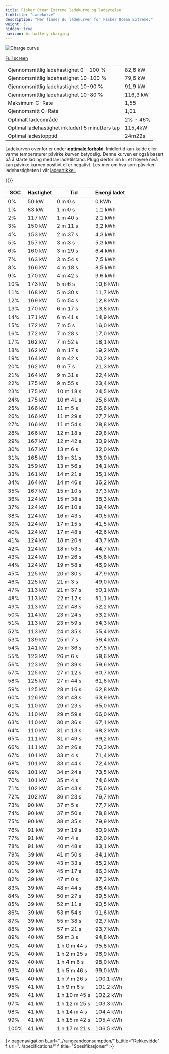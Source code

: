 ```yaml
---
title: Fisker Ocean Extreme ladekurve og ladeytelse
linktitle: "Ladekurve"
description: "Her finner du ladekurven for Fisker Ocean Extreme."
weight: 3
hidden: true
navicon: bi-battery-charging
---
```

<!-- markdownlint-disable MD033 -->
<img src="/images/models/fisker/ocean/ocean_extreme/chargingcurve.svg" alt="Charge curve" class="img-fluid">

[Full screen](/images/models/fisker/ocean/ocean_extreme/chargingcurve.svg)


<table class="table table-striped border">
<tbody>
<tr>
<td>Gjennomsnittlig ladehastighet 0 - 100 %</td><td>82,6 kW</td>
</tr>
<tr>
<td>Gjennomsnittlig ladehastighet 10-100 %</td><td>79,6 kW</td>
</tr>
<tr>
<td>Gjennomsnittlig ladehastighet 10-90 %</td><td>91,9 kW</td>
</tr>
<tr>
<td>Gjennomsnittlig ladehastighet 10-80 %</td><td>116,3 kW</td>
</tr>
<tr>
<td>Maksimum C-Rate</td><td>1,55</td>
</tr>
<tr>
<td>Gjennomsnitt C-Rate</td><td>1,01</td>
</tr>
<tr>
<td>Optimalt ladeområde</td><td>2% - 46%</td>
</tr>
<tr>
<td>Optimal ladehastighet inkludert 5 minutters tap</td><td>115,4kW</td>
</tr>
<tr>
<td>Optimal ladestopptid</td><td>24m22s</td>
</tr>
</tbody>
</table>


Ladekurven ovenfor er under **[optimale forhold](../../../../../technology/battery/charging/#temperatur)**. Imidlertid kan kalde eller varme temperaturer påvirke kurven betydelig. Denne kurven er også basert på å starte lading med lav ladetilstand. Plugg derfor inn kl. et høyere nivå kan påvirke kurven positivt eller negativt. Les mer om hva som påvirker ladehastigheten i vår [ladeartikkel.](../../../../../technology/battery/charging/)


{{<evkxdisplayaddarticle />}}
<table class="table table-striped border">
<thead>
<tr><th>SOC</th><th>Hastighet</th><th>Tid</th><th>Energi ladet</th></tr>
</thead>
<tbody>
<tr>
<td>0%</td><td>50 kW</td><td> 0 m 0 s </td><td>0 kWh </td>
</tr>
<tr>
<td>1%</td><td>83 kW</td><td> 1 m 0 s </td><td>1,1 kWh </td>
</tr>
<tr>
<td>2%</td><td>117 kW</td><td> 1 m 40 s </td><td>2,1 kWh </td>
</tr>
<tr>
<td>3%</td><td>150 kW</td><td> 2 m 11 s </td><td>3,2 kWh </td>
</tr>
<tr>
<td>4%</td><td>153 kW</td><td> 2 m 37 s </td><td>4,3 kWh </td>
</tr>
<tr>
<td>5%</td><td>157 kW</td><td> 3 m 3 s </td><td>5,3 kWh </td>
</tr>
<tr>
<td>6%</td><td>160 kW</td><td> 3 m 29 s </td><td>6,4 kWh </td>
</tr>
<tr>
<td>7%</td><td>163 kW</td><td> 3 m 54 s </td><td>7,5 kWh </td>
</tr>
<tr>
<td>8%</td><td>166 kW</td><td> 4 m 18 s </td><td>8,5 kWh </td>
</tr>
<tr>
<td>9%</td><td>170 kW</td><td> 4 m 42 s </td><td>9,6 kWh </td>
</tr>
<tr>
<td>10%</td><td>173 kW</td><td> 5 m 6 s </td><td>10,6 kWh </td>
</tr>
<tr>
<td>11%</td><td>168 kW</td><td> 5 m 30 s </td><td>11,7 kWh </td>
</tr>
<tr>
<td>12%</td><td>169 kW</td><td> 5 m 54 s </td><td>12,8 kWh </td>
</tr>
<tr>
<td>13%</td><td>170 kW</td><td> 6 m 17 s </td><td>13,8 kWh </td>
</tr>
<tr>
<td>14%</td><td>171 kW</td><td> 6 m 41 s </td><td>14,9 kWh </td>
</tr>
<tr>
<td>15%</td><td>172 kW</td><td> 7 m 5 s </td><td>16,0 kWh </td>
</tr>
<tr>
<td>16%</td><td>172 kW</td><td> 7 m 28 s </td><td>17,0 kWh </td>
</tr>
<tr>
<td>17%</td><td>162 kW</td><td> 7 m 52 s </td><td>18,1 kWh </td>
</tr>
<tr>
<td>18%</td><td>162 kW</td><td> 8 m 17 s </td><td>19,2 kWh </td>
</tr>
<tr>
<td>19%</td><td>164 kW</td><td> 8 m 42 s </td><td>20,2 kWh </td>
</tr>
<tr>
<td>20%</td><td>162 kW</td><td> 9 m 7 s </td><td>21,3 kWh </td>
</tr>
<tr>
<td>21%</td><td>164 kW</td><td> 9 m 31 s </td><td>22,4 kWh </td>
</tr>
<tr>
<td>22%</td><td>175 kW</td><td> 9 m 55 s </td><td>23,4 kWh </td>
</tr>
<tr>
<td>23%</td><td>175 kW</td><td> 10 m 18 s </td><td>24,5 kWh </td>
</tr>
<tr>
<td>24%</td><td>175 kW</td><td> 10 m 41 s </td><td>25,6 kWh </td>
</tr>
<tr>
<td>25%</td><td>166 kW</td><td> 11 m 5 s </td><td>26,6 kWh </td>
</tr>
<tr>
<td>26%</td><td>166 kW</td><td> 11 m 29 s </td><td>27,7 kWh </td>
</tr>
<tr>
<td>27%</td><td>166 kW</td><td> 11 m 54 s </td><td>28,8 kWh </td>
</tr>
<tr>
<td>28%</td><td>166 kW</td><td> 12 m 18 s </td><td>29,8 kWh </td>
</tr>
<tr>
<td>29%</td><td>167 kW</td><td> 12 m 42 s </td><td>30,9 kWh </td>
</tr>
<tr>
<td>30%</td><td>167 kW</td><td> 13 m 6 s </td><td>32,0 kWh </td>
</tr>
<tr>
<td>31%</td><td>165 kW</td><td> 13 m 31 s </td><td>33,0 kWh </td>
</tr>
<tr>
<td>32%</td><td>159 kW</td><td> 13 m 56 s </td><td>34,1 kWh </td>
</tr>
<tr>
<td>33%</td><td>161 kW</td><td> 14 m 21 s </td><td>35,1 kWh </td>
</tr>
<tr>
<td>34%</td><td>164 kW</td><td> 14 m 46 s </td><td>36,2 kWh </td>
</tr>
<tr>
<td>35%</td><td>167 kW</td><td> 15 m 10 s </td><td>37,3 kWh </td>
</tr>
<tr>
<td>36%</td><td>124 kW</td><td> 15 m 38 s </td><td>38,3 kWh </td>
</tr>
<tr>
<td>37%</td><td>124 kW</td><td> 16 m 10 s </td><td>39,4 kWh </td>
</tr>
<tr>
<td>38%</td><td>124 kW</td><td> 16 m 43 s </td><td>40,5 kWh </td>
</tr>
<tr>
<td>39%</td><td>124 kW</td><td> 17 m 15 s </td><td>41,5 kWh </td>
</tr>
<tr>
<td>40%</td><td>124 kW</td><td> 17 m 48 s </td><td>42,6 kWh </td>
</tr>
<tr>
<td>41%</td><td>124 kW</td><td> 18 m 20 s </td><td>43,7 kWh </td>
</tr>
<tr>
<td>42%</td><td>124 kW</td><td> 18 m 53 s </td><td>44,7 kWh </td>
</tr>
<tr>
<td>43%</td><td>124 kW</td><td> 19 m 26 s </td><td>45,8 kWh </td>
</tr>
<tr>
<td>44%</td><td>124 kW</td><td> 19 m 58 s </td><td>46,9 kWh </td>
</tr>
<tr>
<td>45%</td><td>125 kW</td><td> 20 m 30 s </td><td>47,9 kWh </td>
</tr>
<tr>
<td>46%</td><td>125 kW</td><td> 21 m 3 s </td><td>49,0 kWh </td>
</tr>
<tr>
<td>47%</td><td>113 kW</td><td> 21 m 37 s </td><td>50,1 kWh </td>
</tr>
<tr>
<td>48%</td><td>113 kW</td><td> 22 m 12 s </td><td>51,1 kWh </td>
</tr>
<tr>
<td>49%</td><td>113 kW</td><td> 22 m 48 s </td><td>52,2 kWh </td>
</tr>
<tr>
<td>50%</td><td>114 kW</td><td> 23 m 24 s </td><td>53,2 kWh </td>
</tr>
<tr>
<td>51%</td><td>113 kW</td><td> 23 m 59 s </td><td>54,3 kWh </td>
</tr>
<tr>
<td>52%</td><td>113 kW</td><td> 24 m 35 s </td><td>55,4 kWh </td>
</tr>
<tr>
<td>53%</td><td>139 kW</td><td> 25 m 7 s </td><td>56,4 kWh </td>
</tr>
<tr>
<td>54%</td><td>141 kW</td><td> 25 m 36 s </td><td>57,5 kWh </td>
</tr>
<tr>
<td>55%</td><td>123 kW</td><td> 26 m 6 s </td><td>58,6 kWh </td>
</tr>
<tr>
<td>56%</td><td>123 kW</td><td> 26 m 39 s </td><td>59,6 kWh </td>
</tr>
<tr>
<td>57%</td><td>125 kW</td><td> 27 m 12 s </td><td>60,7 kWh </td>
</tr>
<tr>
<td>58%</td><td>125 kW</td><td> 27 m 44 s </td><td>61,8 kWh </td>
</tr>
<tr>
<td>59%</td><td>125 kW</td><td> 28 m 16 s </td><td>62,8 kWh </td>
</tr>
<tr>
<td>60%</td><td>126 kW</td><td> 28 m 48 s </td><td>63,9 kWh </td>
</tr>
<tr>
<td>61%</td><td>110 kW</td><td> 29 m 23 s </td><td>65,0 kWh </td>
</tr>
<tr>
<td>62%</td><td>110 kW</td><td> 29 m 59 s </td><td>66,0 kWh </td>
</tr>
<tr>
<td>63%</td><td>110 kW</td><td> 30 m 36 s </td><td>67,1 kWh </td>
</tr>
<tr>
<td>64%</td><td>110 kW</td><td> 31 m 13 s </td><td>68,2 kWh </td>
</tr>
<tr>
<td>65%</td><td>111 kW</td><td> 31 m 49 s </td><td>69,2 kWh </td>
</tr>
<tr>
<td>66%</td><td>111 kW</td><td> 32 m 26 s </td><td>70,3 kWh </td>
</tr>
<tr>
<td>67%</td><td>101 kW</td><td> 33 m 4 s </td><td>71,4 kWh </td>
</tr>
<tr>
<td>68%</td><td>101 kW</td><td> 33 m 44 s </td><td>72,4 kWh </td>
</tr>
<tr>
<td>69%</td><td>101 kW</td><td> 34 m 24 s </td><td>73,5 kWh </td>
</tr>
<tr>
<td>70%</td><td>101 kW</td><td> 35 m 4 s </td><td>74,6 kWh </td>
</tr>
<tr>
<td>71%</td><td>102 kW</td><td> 35 m 43 s </td><td>75,6 kWh </td>
</tr>
<tr>
<td>72%</td><td>102 kW</td><td> 36 m 23 s </td><td>76,7 kWh </td>
</tr>
<tr>
<td>73%</td><td>90 kW</td><td> 37 m 5 s </td><td>77,7 kWh </td>
</tr>
<tr>
<td>74%</td><td>90 kW</td><td> 37 m 50 s </td><td>78,8 kWh </td>
</tr>
<tr>
<td>75%</td><td>90 kW</td><td> 38 m 35 s </td><td>79,9 kWh </td>
</tr>
<tr>
<td>76%</td><td>91 kW</td><td> 39 m 19 s </td><td>80,9 kWh </td>
</tr>
<tr>
<td>77%</td><td>91 kW</td><td> 40 m 4 s </td><td>82,0 kWh </td>
</tr>
<tr>
<td>78%</td><td>91 kW</td><td> 40 m 48 s </td><td>83,1 kWh </td>
</tr>
<tr>
<td>79%</td><td>39 kW</td><td> 41 m 50 s </td><td>84,1 kWh </td>
</tr>
<tr>
<td>80%</td><td>39 kW</td><td> 43 m 33 s </td><td>85,2 kWh </td>
</tr>
<tr>
<td>81%</td><td>39 kW</td><td> 45 m 17 s </td><td>86,3 kWh </td>
</tr>
<tr>
<td>82%</td><td>39 kW</td><td> 47 m 0 s </td><td>87,3 kWh </td>
</tr>
<tr>
<td>83%</td><td>39 kW</td><td> 48 m 44 s </td><td>88,4 kWh </td>
</tr>
<tr>
<td>84%</td><td>39 kW</td><td> 50 m 27 s </td><td>89,5 kWh </td>
</tr>
<tr>
<td>85%</td><td>39 kW</td><td> 52 m 11 s </td><td>90,5 kWh </td>
</tr>
<tr>
<td>86%</td><td>39 kW</td><td> 53 m 54 s </td><td>91,6 kWh </td>
</tr>
<tr>
<td>87%</td><td>39 kW</td><td> 55 m 38 s </td><td>92,7 kWh </td>
</tr>
<tr>
<td>88%</td><td>39 kW</td><td> 57 m 21 s </td><td>93,7 kWh </td>
</tr>
<tr>
<td>89%</td><td>40 kW</td><td> 59 m 3 s </td><td>94,8 kWh </td>
</tr>
<tr>
<td>90%</td><td>40 kW</td><td>1 h 0 m 44 s </td><td>95,8 kWh </td>
</tr>
<tr>
<td>91%</td><td>40 kW</td><td>1 h 2 m 25 s </td><td>96,9 kWh </td>
</tr>
<tr>
<td>92%</td><td>40 kW</td><td>1 h 4 m 6 s </td><td>98,0 kWh </td>
</tr>
<tr>
<td>93%</td><td>40 kW</td><td>1 h 5 m 46 s </td><td>99,0 kWh </td>
</tr>
<tr>
<td>94%</td><td>40 kW</td><td>1 h 7 m 26 s </td><td>100,1 kWh </td>
</tr>
<tr>
<td>95%</td><td>41 kW</td><td>1 h 9 m 6 s </td><td>101,2 kWh </td>
</tr>
<tr>
<td>96%</td><td>41 kW</td><td>1 h 10 m 45 s </td><td>102,2 kWh </td>
</tr>
<tr>
<td>97%</td><td>41 kW</td><td>1 h 12 m 25 s </td><td>103,3 kWh </td>
</tr>
<tr>
<td>98%</td><td>41 kW</td><td>1 h 14 m 4 s </td><td>104,4 kWh </td>
</tr>
<tr>
<td>99%</td><td>41 kW</td><td>1 h 15 m 42 s </td><td>105,4 kWh </td>
</tr>
<tr>
<td>100%</td><td>41 kW</td><td>1 h 17 m 21 s </td><td>106,5 kWh </td>
</tr>
</tbody>
</table>


{< pagenavigation b_url="../rangeandconsumption/" b_title="Rekkevidde" f_url="../specifications/" f_title="Spesifikasjoner" >}
